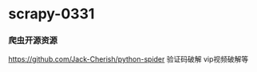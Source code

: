 # scrapy-0331
<!--
1、git clone git@github.com:abcd1f2/scrapy-0331.git 拉取代码

每个工程下都有一个settings.py文件里面配置有数据库信息：
db_host = '127.0.0.1'
db_port = 3306
db_user = 'root'
db_passwd = 'root'
db_name = 'spider'

!!!!!!!注意:
需要在本地有安装mysql数据库，用户名root，密码root
每个目录下都有settings.py，查看的时候查看对应的数据表

开始测试：
antionline: done
settings.py文件位置：scrapy-0331/antionline/antionline/settings.py
1、进入scrapy-0331/antionline 目录
2、执行命令 (CONCURRENT_REQUESTS：站点防爬 减缓爬取速度)
scrapy crawl antionline -s CONCURRENT_REQUESTS=25

caas: done
注：我在服务器上测试的时候发现直接连不上这个域名，需要做以下两步：
    1、先在别的机器，比如window上ping出这个域名对于的IP，打开cmd窗口，执行 ping icgr.caas.net.cn
    2、将自己服务器上/etc/hosts中添加 111.203.21.75 icgr.caas.net.cn 这一行
1、进入scrapy-0331/caas 目录
2、执行命令
scrapy crawl caas -s CONCURRENT_REQUESTS=25

chinaseed114: done
1、进入scrapy-0331/chinaseed114 目录
2、执行命令
scrapy crawl chinaseed114

dh31: done
1、进入scrapy-0331/dh31 目录
2、执行命令
scrapy crawl dh31 -s CONCURRENT_REQUESTS=25

dhseed: done
1、进入scrapy-0331/dhseed 目录
2、执行命令
scrapy crawl dhseed

fengle: done
1、进入scrapy-0331/fengle 目录
2、执行命令
scrapy crawl fengle

kiplinger:
1、进入scrapy-0331/kiplinger 目录
2、执行命令
scrapy crawl kiplinger

originseed: done
1、进入scrapy-0331/originseed 目录
2、执行命令
scrapy crawl originseed -s CONCURRENT_REQUESTS=25

seedtest:
注:需要安装Python解析pdf的库，pip install pdfminer
1、进入scrapy-0331/seedtest 目录
2、执行命令
scrapy crawl seedtest -s CONCURRENT_REQUESTS=25

yahoo:

-->

### 爬虫开源资源
https://github.com/Jack-Cherish/python-spider 验证码破解 vip视频破解等
